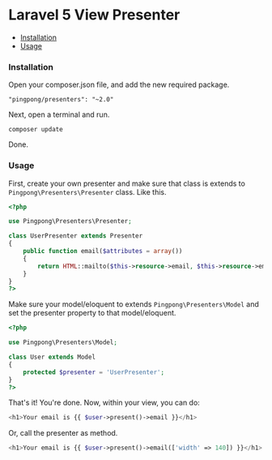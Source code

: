 Laravel 5 View Presenter
=============================

- [Installation](#installation)
- [Usage](#usage)

<a name="installation"></a>
### Installation

Open your composer.json file, and add the new required package.
	
 	"pingpong/presenters": "~2.0" 

Next, open a terminal and run.

  	composer update 

Done.

<a name="usage"></a>
### Usage

First, create your own presenter and make sure that class is extends to `Pingpong\Presenters\Presenter` class. Like this.

```php
<?php

use Pingpong\Presenters\Presenter;

class UserPresenter extends Presenter
{
	public function email($attributes = array())
	{
		return HTML::mailto($this->resource->email, $this->resource->email, $attributes);
	}
}
?>
```

Make sure your model/eloquent to extends `Pingpong\Presenters\Model` and set the presenter property to that model/eloquent.

```php
<?php

use Pingpong\Presenters\Model;

class User extends Model
{
	protected $presenter = 'UserPresenter';
}
?>
```

That's it! You're done. Now, within your view, you can do:

```php
<h1>Your email is {{ $user->present()->email }}</h1>
```

Or, call the presenter as method.

```php
<h1>Your email is {{ $user->present()->email(['width' => 140]) }}</h1>
```